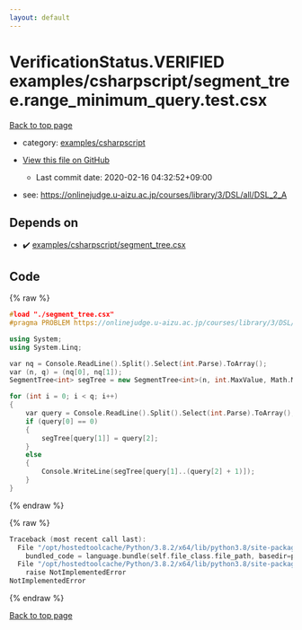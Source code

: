 ```yaml
---
layout: default
---
```


<!-- mathjax config similar to math.stackexchange -->
<script type="text/javascript" async
  src="https://cdnjs.cloudflare.com/ajax/libs/mathjax/2.7.5/MathJax.js?config=TeX-MML-AM_CHTML">
</script>
<script type="text/x-mathjax-config">
  MathJax.Hub.Config({
    TeX: { equationNumbers: { autoNumber: "AMS" }},
    tex2jax: {
      inlineMath: [ ['$','$'] ],
      processEscapes: true
    },
    "HTML-CSS": { matchFontHeight: false },
    displayAlign: "left",
    displayIndent: "2em"
  });
</script>

<script type="text/javascript" src="https://cdnjs.cloudflare.com/ajax/libs/jquery/3.4.1/jquery.min.js"></script>
<script src="https://cdn.jsdelivr.net/npm/jquery-balloon-js@1.1.2/jquery.balloon.min.js" integrity="sha256-ZEYs9VrgAeNuPvs15E39OsyOJaIkXEEt10fzxJ20+2I=" crossorigin="anonymous"></script>
<script type="text/javascript" src="../../../assets/js/copy-button.js"></script>
<link rel="stylesheet" href="../../../assets/css/copy-button.css" />


# VerificationStatus.VERIFIED examples/csharpscript/segment_tree.range_minimum_query.test.csx

<a href="../../../index.html">Back to top page</a>

* category: <a href="../../../index.html#441c1a781d23a6e65db56eaa313dbebd">examples/csharpscript</a>
* <a href="{{ site.github.repository_url }}/blob/master/examples/csharpscript/segment_tree.range_minimum_query.test.csx">View this file on GitHub</a>
    - Last commit date: 2020-02-16 04:32:52+09:00


* see: <a href="https://onlinejudge.u-aizu.ac.jp/courses/library/3/DSL/all/DSL_2_A">https://onlinejudge.u-aizu.ac.jp/courses/library/3/DSL/all/DSL_2_A</a>


## Depends on

* :heavy_check_mark: <a href="../../../library/examples/csharpscript/segment_tree.csx.html">examples/csharpscript/segment_tree.csx</a>


## Code

<a id="unbundled"></a>
{% raw %}
```cpp
#load "./segment_tree.csx"
#pragma PROBLEM https://onlinejudge.u-aizu.ac.jp/courses/library/3/DSL/all/DSL_2_A

using System;
using System.Linq;

var nq = Console.ReadLine().Split().Select(int.Parse).ToArray();
var (n, q) = (nq[0], nq[1]);
SegmentTree<int> segTree = new SegmentTree<int>(n, int.MaxValue, Math.Min);

for (int i = 0; i < q; i++)
{
    var query = Console.ReadLine().Split().Select(int.Parse).ToArray();
    if (query[0] == 0)
    {
        segTree[query[1]] = query[2];
    }
    else
    {
        Console.WriteLine(segTree[query[1]..(query[2] + 1)]);
    }
}

```
{% endraw %}

<a id="bundled"></a>
{% raw %}
```cpp
Traceback (most recent call last):
  File "/opt/hostedtoolcache/Python/3.8.2/x64/lib/python3.8/site-packages/onlinejudge_verify/docs.py", line 340, in write_contents
    bundled_code = language.bundle(self.file_class.file_path, basedir=pathlib.Path.cwd())
  File "/opt/hostedtoolcache/Python/3.8.2/x64/lib/python3.8/site-packages/onlinejudge_verify/languages/csharpscript.py", line 108, in bundle
    raise NotImplementedError
NotImplementedError

```
{% endraw %}

<a href="../../../index.html">Back to top page</a>

